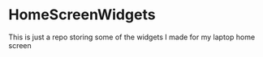 # HomeScreenWidgets
This is just a repo storing some of the widgets I made for my laptop home screen
